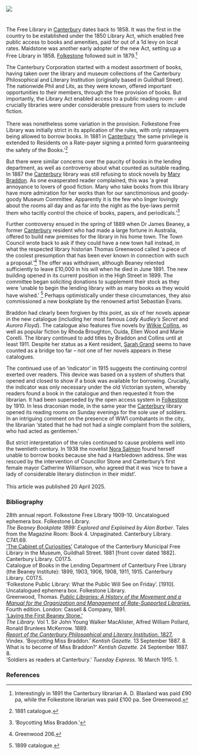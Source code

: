 <a href="https://www.kent-maps.online"><img src="https://kent-map.github.io/mdpress/juncture/ve-button.png"></a>

<param ve-config title="Canterbury Free Library" author="Professor Carolyn Oulton" layout="vtl" banner="https://raw.githubusercontent.com/kent-map/images/main/banners/19c.jpg">

<param ve-entity eid="Q26370404" aliases="Canterbury Museum and Public Library">

#

The Free Library in [Canterbury](/19c/19c-canterbury/) dates back to 1858. It was the first in the country to be established under the 1850 Library Act, which enabled free public access to books and amenities, paid for out of a 1d levy on local rates. Maidstone was another early adopter of the new Act, setting up a Free Library in 1858. [Folkestone](/19c/19c-folkestone-free-library) followed suit in 1879.[^ref1]
<param ve-image url="https://upload.wikimedia.org/wikipedia/commons/6/6b/Beaney_House_of_Art_and_Knowledge_2015.JPG" label="Beaney Institute by Geni, CC BY-SA 4.0, via Wikimedia Commons" attribution="Geni, via Wikimedia Commons" license="CC BY-SA 4.0">

The Canterbury Corporation started with a modest assortment of books, having taken over the library and museum collections of the Canterbury Philosophical and Literary Institution (originally based in Guildhall Street). The nationwide Phil and Lits, as they were known, offered important opportunities to their members, through the free provision of books. But importantly, the Library Act enabled access to a public reading room - and crucially libraries were under considerable pressure from users to include fiction.
<br><br>
There was nonetheless some variation in the provision. Folkestone Free Library was initially strict in its application of the rules, with only ratepayers being allowed to borrow books. In 1881 in [Canterbury](/19c/19c-canterbury/) ‘the same privilege is extended to Residents on a Rate-payer signing a printed form guaranteeing the safety of the Books.’[^ref2] 
<param ve-image url="https://upload.wikimedia.org/wikipedia/commons/4/45/Folkestone_Library_-_geograph.org.uk_-_6441598.jpg" label="Folkestone Free Library" attribution="Wayland Smith, via Wikimedia Commons" license="CC BY-SA 2.0">

But there were similar concerns over the paucity of books in the lending department, as well as controversy about what counted as suitable reading. In 1887 the [Canterbury](/19c/19c-canterbury/) library was still refusing to stock novels by [Mary Braddon]( 9c/19c-braddon-biography/). As one exasperated reader complained, this was ‘a great annoyance to lovers of good fiction. Many who take books from this library have more admiration for her works than for our sanctimonious and goody-goody Museum Committee. Apparently it is the few who linger lovingly about the rooms all day and as far into the night as the bye-laws permit them who tacitly control the choice of books, papers, and periodicals.’[^ref3]  
<param ve-image url="https://upload.wikimedia.org/wikipedia/commons/c/c5/Miss_Braddon_%28BM_1939%2C1014.26%29.jpg" label="Miss Braddon © The Trustees of the British Museum" attribution="British Museum, Public domain, via Wikimedia Commons" license="CC BY-NC-SA 4.0">

Further controversy ensued in the spring of 1889 when Dr James Beaney, a former [Canterbury](/19c/19c-canterbury/) resident who had made a large fortune in Australia, offered to build new premises for the library in his home town. The Town Council wrote back to ask if they could have a new town hall instead, in what the respected library historian Thomas Greenwood called ‘a piece of the coolest presumption that has been ever known in connection with such a proposal.’[^ref4] The offer was withdrawn, although Beaney relented sufficiently to leave £10,000 in his will when he died in June 1891.
The new building opened in its current position in the High Street in 1899. The committee began soliciting donations to supplement their stock as they were ‘unable to begin the lending library with as many books as they would have wished.’ [^ref5] Perhaps optimistically under these circumstances, they also commissioned a new bookplate by the renowned artist Sebastian Evans.
<param ve-image url="https://upload.wikimedia.org/wikipedia/commons/d/da/James_George_Beaney_001.jpg" label="James George Beaney" attribution="Anonymous, Unknown author, Public domain, via Wikimedia Commons">

Braddon had clearly been forgiven by this point, as six of her novels appear in the new catalogue (including her most famous _Lady Audley’s Secret_ and _Aurora Floyd_). The catalogue also features five novels by [Wilkie Collins](/19c/19c-collins-biography), as well as popular fiction by Rhoda Broughton, Ouida, Ellen Wood and Marie Corelli. The library continued to add titles by Braddon and Collins until at least 1911. Despite her status as a Kent resident, [Sarah Grand](/19c/19c-grand-biography) seems to have counted as a bridge too far – not one of her novels appears in these catalogues.
<param ve-image url="https://upload.wikimedia.org/wikipedia/commons/7/79/Lady_Audleys_Secret_Cover.jpg" label="Lady Audley's Secret" attribution="Unknown source, Public domain, via Wikimedia Commons">

The continued use of an ‘indicator’ in 1915 suggests the continuing control exerted over readers. This device was based on a system of shutters that opened and closed to show if a book was available for borrowing. Crucially, the indicator was only necessary under the old Victorian system, whereby readers found a book in the catalogue and then requested it from the librarian. It had been superseded by the open access system in [Folkestone](/19c/19c-folkestone-free-library/) by 1910. In less draconian mode, in the same year the [Canterbury]( /20c-canterbury-home) library opened its reading rooms on Sunday evenings for the sole use of soldiers. In an intriguing comment on the presence of WW1 combatants in the city, the librarian ‘stated that he had not had a single complaint from the soldiers, who had acted as gentlemen.’
<param ve-image url="https://upload.wikimedia.org/wikipedia/commons/6/62/Beaney_Institute_1899-1918_002.jpg" label="Beaney Institute" attribution="Anonymous, Unknown author, Public domain, via Wikimedia Commons">

But strict interpretation  of the rules continued to cause problems well into the twentieth century. In 1938 the novelist [Nora Salmon](/20c/20c-salmon-biography/) found herself unable to borrow books because she had a Harbledown address. She was rescued by the intervention of Councillor Stone and Canterbury’s first female mayor Catherine Williamson, who agreed that it was ‘nice to have a lady of considerable literary distinction in their midst’.
<br><br>
This article was published 20 April 2025.
<param ve-image url="https://upload.wikimedia.org/wikipedia/commons/9/90/James_George_Beaney_memorial_02.JPG" label="James George Beaney Memorial" attribution="Jonathan Cardy, via Wikimedia Commons" license="CC BY-SA 3.0">

### Bibliography 
28th annual report. Folkestone Free Library 1909-10. Uncatalogued ephemera box. Folkestone Library.   
_The Beaney Bookplate 1899: Explored and Explained by Alan Barber_. Tales from the Magazine Room: Book 4. Unpaginated. Canterbury Library. C741.69.   
[‘The Cabinet of Curiosities’](https://canterburymuseums.co.uk/wp-content/uploads/2019/12/cabinet-of-curiosities.pdf)
Catalogue of the Canterbury Municipal Free Library in the Museum, Guildhall Street. 1881 [front cover dated 1882]. Canterbury Library. C017.5.   
Catalogue of Books in the Lending Department of Canterbury Free Library (the Beaney Institute): 1899, 1903, 1906, 1908, 1911, 1915. Canterbury Library. C017.5.   
‘Folkestone Public Library: What the Public Will See on Friday’. [1910]. Uncatalogued ephemera box. Folkestone Library.   
Greenwood, Thomas. [_Public Libraries: A History of the Movement and a Manual for the Organization and Management of Rate-Supported Libraries_.](https://archive.org/details/publiclibrariesh0000gree/mode/2up) Fourth edition. London: Cassell & Company, 1891.   
[‘Laying the First Beaney Stone.’](https://canterburymuseums.co.uk/laying-the-first-beaney-stone/)    
_The Library._ Vol 1. Sir John Young Walker MacAlister, ‎Alfred William Pollard, ‎Ronald Brunlees McKerrow. 1889.   
[_Report of the Canterbury Philosophical and Literary Institution_. 1827.](https://archive.org/details/reportofcanterbu00cant/page/n19/mode/2up)   
Vindex. ‘Boycotting Miss Braddon.’ _Kentish Gazette._ 13 September 1887. 8.   
What is to become of Miss Braddon?’ _Kentish Gazette._ 24 September 1887. 8.   
‘Soldiers as readers at Canterbury.’ _Tuesday Express._ 16 March 1915. 1.   

### References

[^ref1]: Interestingly in 1891 the Canterbury librarian A. D. Blaxland was paid £90 pa, while the Folkestone librarian was paid £100 pa. See Greenwood.
[^ref2]: 1881 catalogue.
[^ref3]: ‘Boycotting Miss Braddon.’
[^ref4]: Greenwood 206.
[^ref5]: 1899 catalogue.


